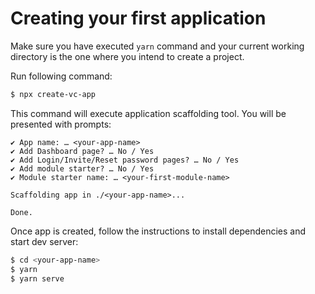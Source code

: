 # Creating your first application

Make sure you have executed `yarn` command and your current working directory is the one where you intend to create a project.

Run following command:
```bash
$ npx create-vc-app
```

This command will execute application scaffolding tool. You will be presented with prompts:

```text
✔ App name: … <your-app-name>
✔ Add Dashboard page? … No / Yes
✔ Add Login/Invite/Reset password pages? … No / Yes
✔ Add module starter? … No / Yes
✔ Module starter name: … <your-first-module-name>

Scaffolding app in ./<your-app-name>...

Done.
```


Once app is created, follow the instructions to install dependencies and start dev server:
```bash
$ cd <your-app-name>
$ yarn
$ yarn serve
```
